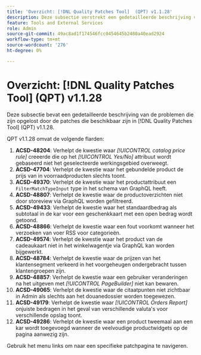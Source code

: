 ```yaml
---
title: 'Overzicht: [!DNL Quality Patches Tool]  (QPT) v1.1.28'
description: Deze subsectie verstrekt een gedetailleerde beschrijving van de kwesties die door de flarden beschikbaar in  [!DNL Quality Patches Tool]  (QPT) v1.1.28 worden bevestigd.
feature: Tools and External Services
role: Admin
source-git-commit: 49ac8ad1f174546fcc0454645b2480a40ead2924
workflow-type: tm+mt
source-wordcount: '276'
ht-degree: 0%

---
```


# Overzicht: [!DNL Quality Patches Tool] (QPT) v1.1.28

Deze subsectie bevat een gedetailleerde beschrijving van de problemen die zijn opgelost door de patches die beschikbaar zijn in [!DNL Quality Patches Tool] (QPT) v1.1.28.

QPT v1.1.28 omvat de volgende flarden:

1. **ACSD-48204**: Verhelpt de kwestie waar *[!UICONTROL catalog price rule]* creeerde die op het *[!UICONTROL Yes/No]* attribuut wordt gebaseerd niet het geselecteerde werkingsgebied overweegt.
1. **ACSD-47704**: Verhelpt de kwestie waar het gebundelde product de prijs van in voorraadproducten slechts toont.
1. **ACSD-49370**: Verhelpt de kwestie waar het productattribuut een `FilterMatchTypeInput` type in het schema van GraphQL heeft.
1. **ACSD-48807**: Verhelpt de kwestie waar de productoverzichten niet door storeview via GraphQL worden gefiltreerd.
1. **ACSD-49433**: Verhelpt de kwestie waar het standaardbedrag als subtotaal in de kar voor een geschenkkaart met een open bedrag wordt getoond.
1. **ACSD-48866**: Verhelpt de kwestie waar een fout voorkomt wanneer het verzoeken van voer RSS voor categorieën.
1. **ACSD-49574**: Verhelpt de kwestie waar het product van de cadeaukaart niet in het winkelwagentje via GraphQL kan worden bijgewerkt.
1. **ACSD-48784**: Verhelpt de kwestie waar de prijzen van het klantensegment verkeerd in het voorgeheugen ondergebracht tussen klantengroepen zijn.
1. **ACSD-48857**: Verhelpt de kwestie waar een gebruiker veranderingen na het uitgeven met *[!UICONTROL PageBuilder]* niet kan bewaren.
1. **ACSD-49065**: Verhelpt de kwestie waar de citaatpunten niet zichtbaar in Admin als slechts aan het douanedossier worden toegewezen.
1. **ACSD-49179**: Verhelpt de kwestie waar *[!UICONTROL Orders Report]* onjuiste bedragen in het geval van verschillende valuta&#39;s voor verschillende opslag toont.
1. **ACSD-49286**: Verhelpt de kwestie waar een product tweemaal aan een kar wordt toegevoegd wanneer de veelvoudige productwidgets op de pagina aanwezig zijn.

Gebruik het menu links om naar een specifieke patchpagina te navigeren.

